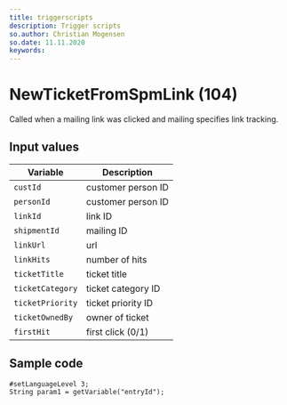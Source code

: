 ```yaml
---
title: triggerscripts
description: Trigger scripts
so.author: Christian Mogensen
so.date: 11.11.2020
keywords:
---
```


# NewTicketFromSpmLink (104)

Called when a mailing link was clicked and mailing specifies link tracking.

## Input values

|Variable|Description|
|---|---|
| `custId` | customer person ID|
| `personId` |  customer person ID|
| `linkId` | link ID|
| `shipmentId` | mailing ID|
| `linkUrl` | url|
| `linkHits` | number of hits|
| `ticketTitle` | ticket title|
| `ticketCategory` | ticket category ID|
| `ticketPriority` | ticket priority ID|
| `ticketOwnedBy` | owner of ticket|
| `firstHit` | first click (0/1)|

## Sample code

```crmscript
#setLanguageLevel 3;
String param1 = getVariable("entryId");
```
